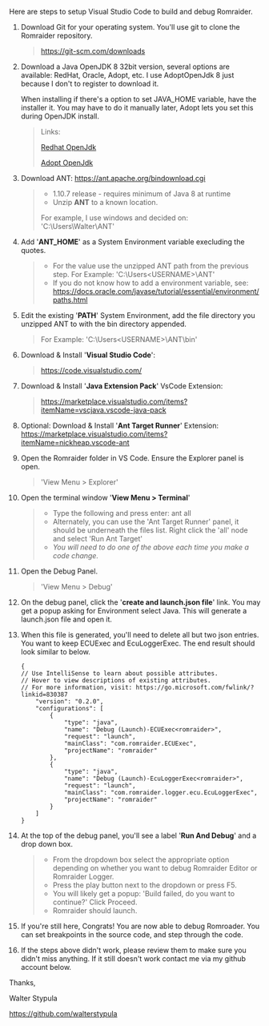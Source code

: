 Here are steps to setup Visual Studio Code to build and debug Romraider.

1. Download Git for your operating system. You'll use git to clone the Romraider repository.
	> https://git-scm.com/downloads
	
1. Download a Java OpenJDK 8 32bit version, several options are available: RedHat, Oracle, Adopt, etc. I use AdoptOpenJdk 8 just because I don't to register to download it.

	When installing if there's a option to set JAVA_HOME variable, have the installer it. You may have to do it manually later, Adopt lets you set this during OpenJDK install.
	
	> Links:
	>
	> [Redhat OpenJdk](https://developers.redhat.com/products/openjdk/download?extIdCarryOver=true&sc_cid=701f2000000RWTnAAO)
	>
	> [Adopt OpenJdk](https://adoptopenjdk.net/releases.html?variant=openjdk8&jvmVariant=openj9)

1. Download ANT: https://ant.apache.org/bindownload.cgi
	> - 1.10.7 release - requires minimum of Java 8 at runtime
	> - Unzip **ANT** to a known location. 
	> 
	> For example, I use windows and decided on: 'C:\Users\Walter\ANT'
	
1. Add '**ANT_HOME**' as a System Environment variable execluding the quotes.
	> - For the value use the unzipped ANT path from the previous step. For Example: 'C:\Users\<USERNAME>\ANT'
	> - If you do not know how to add a environment variable, see: https://docs.oracle.com/javase/tutorial/essential/environment/paths.html

1. Edit the existing '**PATH**' System Environment, add the file directory you unzipped ANT to with the bin directory appended.
	> For Example: 'C:\Users\<USERNAME>\ANT\bin'
		
1. Download & Install '**Visual Studio Code**':
	> https://code.visualstudio.com/

1. Download & Install '**Java Extension Pack**' VsCode Extension:
	> https://marketplace.visualstudio.com/items?itemName=vscjava.vscode-java-pack

1. Optional: Download & Install '**Ant Target Runner**' Extension: https://marketplace.visualstudio.com/items?itemName=nickheap.vscode-ant

1. Open the Romraider folder in VS Code. Ensure the Explorer panel is open. 
	> 'View Menu > Explorer'

1. Open the terminal window '**View Menu > Terminal**'
	> - Type the following and press enter: ant all
	> - Alternately, you can use the 'Ant Target Runner' panel, it should be underneath the files list. Right click the 'all' node and select 'Run Ant Target'
	> - *You will need to do one of the above each time you make a code change.*

1. Open the Debug Panel. 
	> 'View Menu > Debug'

1. On the debug panel, click the '**create and launch.json file**' link. You may get a popup asking for Environment select Java. This will generate a launch.json file and open it.

1. When this file is generated, you'll need to delete all but two json entries. You want to keep ECUExec and EcuLoggerExec. The end result should look similar to below.
	```
	{
	// Use IntelliSense to learn about possible attributes.
	// Hover to view descriptions of existing attributes.
	// For more information, visit: https://go.microsoft.com/fwlink/?linkid=830387
		"version": "0.2.0",
		"configurations": [
			{
				"type": "java",
				"name": "Debug (Launch)-ECUExec<romraider>",
				"request": "launch",
				"mainClass": "com.romraider.ECUExec",
				"projectName": "romraider"
			},
			{
				"type": "java",
				"name": "Debug (Launch)-EcuLoggerExec<romraider>",
				"request": "launch",
				"mainClass": "com.romraider.logger.ecu.EcuLoggerExec",
				"projectName": "romraider"
			}
		]
	}

1. At the top of the debug panel, you'll see a label '**Run And Debug**' and a drop down box. 
	> - From the dropdown box select the appropriate option depending on whether you want to debug Romraider Editor or Romraider Logger.
	> - Press the play button next to the dropdown or press F5.
	> - You will likely get a popup: 'Build failed, do you want to continue?' Click Proceed.
	> - Romraider should launch.

1. If you're still here, Congrats! You are now able  to debug Romroader. You can set breakpoints in the source code, and step through the code.

1. If the steps above didn't work, please review them to make sure you didn't miss anything. If it still doesn't work contact me via my github account below.

Thanks,

Walter Stypula

https://github.com/walterstypula